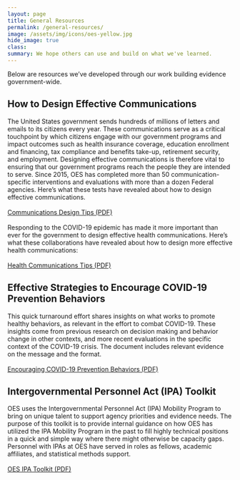```yaml
---
layout: page
title: General Resources
permalink: /general-resources/
image: /assets/img/icons/oes-yellow.jpg
hide_image: true
class:
summary: We hope others can use and build on what we've learned.
---
```

Below are resources we’ve developed through our work building evidence government-wide.

## How to Design Effective Communications
The United States government sends hundreds of millions of letters and emails to its citizens every year. These communications serve as a critical touchpoint by which citizens engage with our government programs and impact outcomes such as health insurance coverage, education enrollment and financing, tax compliance and benefits take-up, retirement security, and employment. Designing effective communications is therefore vital to ensuring that our government programs reach the people they are intended to serve. Since 2015, OES has completed more than 50 communication-specific interventions and evaluations with more than a dozen Federal agencies. Here’s what these tests have revealed about how to design effective communications.
<br/><br>
<a class="usa-button" href="{{ '/assets/abstracts/OES Learnings on Writing Better Communications 2018.pdf' | prepend: site.baseurl }}">Communications Design Tips (PDF)</a>
<br><br>
Responding to the COVID-19 epidemic has made it more important than ever for the government to design effective health communications. Here’s what these collaborations have revealed about how to design more effective health communications:
<br><br>
<a class="usa-button" href="{{ '/assets/files/oes-health-communications.pdf' | prepend: site.baseurl }}">Health Communications Tips (PDF)</a>
<br>

## Effective Strategies to Encourage COVID-19 Prevention Behaviors
This quick turnaround effort shares insights on what works to promote healthy behaviors, as relevant in the effort to combat COVID-19. These insights come from previous research on decision making and behavior change in other contexts, and more recent evaluations in the specific context of the COVID-19 crisis. The document includes relevant evidence on the message and the format. 
<br/><br>
<a class="usa-button" href="{{ '/assets/abstracts/OEScovidinsightssummaryNov2020.pdf' | prepend: site.baseurl }}">Encouraging COVID-19 Prevention Behaviors (PDF)</a>
<br>

## Intergovernmental Personnel Act (IPA) Toolkit
OES uses the Intergovernmental Personnel Act (IPA) Mobility Program to bring on unique talent to support agency priorities and evidence needs. The purpose of this toolkit is to provide internal guidance on how OES has utilized the IPA Mobility Program in the past to fill highly technical positions in a quick and simple way where there might otherwise be capacity gaps. Personnel with IPAs at OES have served in roles as fellows, academic affiliates, and statistical methods support.
<br/><br>
<a class="usa-button" href="{{ '/assets/files/ipa-toolkit-oes.pdf' | prepend: site.baseurl }}">OES IPA Toolkit (PDF)</a>





